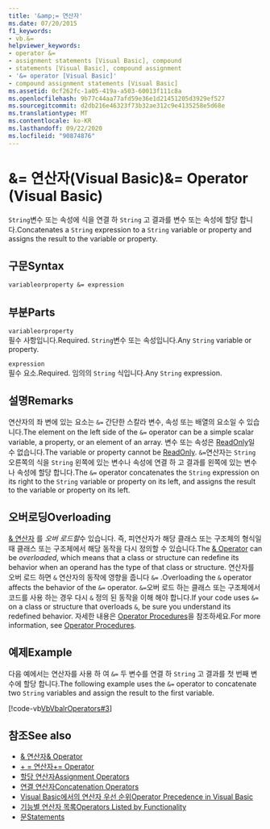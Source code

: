 ```yaml
---
title: '&amp;= 연산자'
ms.date: 07/20/2015
f1_keywords:
- vb.&=
helpviewer_keywords:
- operator &=
- assignment statements [Visual Basic], compound
- statements [Visual Basic], compound assignment
- '&= operator [Visual Basic]'
- compound assignment statements [Visual Basic]
ms.assetid: 0cf262fc-1a05-419a-a503-60013f111c8a
ms.openlocfilehash: 9b77c44aa77afd59e36e1d21451205d3929ef527
ms.sourcegitcommit: d2db216e46323f73b32ae312c9e4135258e5d68e
ms.translationtype: MT
ms.contentlocale: ko-KR
ms.lasthandoff: 09/22/2020
ms.locfileid: "90874876"
---
```

# <a name="amp-operator-visual-basic"></a><span data-ttu-id="4a55c-102">&amp;= 연산자(Visual Basic)</span><span class="sxs-lookup"><span data-stu-id="4a55c-102">&amp;= Operator (Visual Basic)</span></span>

<span data-ttu-id="4a55c-103">`String`변수 또는 속성에 식을 연결 하 `String` 고 결과를 변수 또는 속성에 할당 합니다.</span><span class="sxs-lookup"><span data-stu-id="4a55c-103">Concatenates a `String` expression to a `String` variable or property and assigns the result to the variable or property.</span></span>  
  
## <a name="syntax"></a><span data-ttu-id="4a55c-104">구문</span><span class="sxs-lookup"><span data-stu-id="4a55c-104">Syntax</span></span>  
  
```vb  
variableorproperty &= expression  
```  
  
## <a name="parts"></a><span data-ttu-id="4a55c-105">부분</span><span class="sxs-lookup"><span data-stu-id="4a55c-105">Parts</span></span>  

 `variableorproperty`  
 <span data-ttu-id="4a55c-106">필수 사항입니다.</span><span class="sxs-lookup"><span data-stu-id="4a55c-106">Required.</span></span> <span data-ttu-id="4a55c-107">`String`변수 또는 속성입니다.</span><span class="sxs-lookup"><span data-stu-id="4a55c-107">Any `String` variable or property.</span></span>  
  
 `expression`  
 <span data-ttu-id="4a55c-108">필수 요소.</span><span class="sxs-lookup"><span data-stu-id="4a55c-108">Required.</span></span> <span data-ttu-id="4a55c-109">임의의 `String` 식입니다.</span><span class="sxs-lookup"><span data-stu-id="4a55c-109">Any `String` expression.</span></span>  
  
## <a name="remarks"></a><span data-ttu-id="4a55c-110">설명</span><span class="sxs-lookup"><span data-stu-id="4a55c-110">Remarks</span></span>  

 <span data-ttu-id="4a55c-111">연산자의 좌 변에 있는 요소는 `&=` 간단한 스칼라 변수, 속성 또는 배열의 요소일 수 있습니다.</span><span class="sxs-lookup"><span data-stu-id="4a55c-111">The element on the left side of the `&=` operator can be a simple scalar variable, a property, or an element of an array.</span></span> <span data-ttu-id="4a55c-112">변수 또는 속성은 [ReadOnly](../modifiers/readonly.md)일 수 없습니다.</span><span class="sxs-lookup"><span data-stu-id="4a55c-112">The variable or property cannot be [ReadOnly](../modifiers/readonly.md).</span></span> <span data-ttu-id="4a55c-113">`&=`연산자는 `String` 오른쪽의 식을 `String` 왼쪽에 있는 변수나 속성에 연결 하 고 결과를 왼쪽에 있는 변수나 속성에 할당 합니다.</span><span class="sxs-lookup"><span data-stu-id="4a55c-113">The `&=` operator concatenates the `String` expression on its right to the `String` variable or property on its left, and assigns the result to the variable or property on its left.</span></span>  
  
## <a name="overloading"></a><span data-ttu-id="4a55c-114">오버로딩</span><span class="sxs-lookup"><span data-stu-id="4a55c-114">Overloading</span></span>  

 <span data-ttu-id="4a55c-115">[& 연산자](concatenation-operator.md) 를 *오버 로드할*수 있습니다. 즉, 피연산자가 해당 클래스 또는 구조체의 형식일 때 클래스 또는 구조체에서 해당 동작을 다시 정의할 수 있습니다.</span><span class="sxs-lookup"><span data-stu-id="4a55c-115">The [& Operator](concatenation-operator.md) can be *overloaded*, which means that a class or structure can redefine its behavior when an operand has the type of that class or structure.</span></span> <span data-ttu-id="4a55c-116">연산자를 오버 로드 하면 `&` 연산자의 동작에 영향을 줍니다 `&=` .</span><span class="sxs-lookup"><span data-stu-id="4a55c-116">Overloading the `&` operator affects the behavior of the `&=` operator.</span></span> <span data-ttu-id="4a55c-117">`&=`오버 로드 하는 클래스 또는 구조체에서 코드를 사용 하는 경우 다시 `&` 정의 된 동작을 이해 해야 합니다.</span><span class="sxs-lookup"><span data-stu-id="4a55c-117">If your code uses `&=` on a class or structure that overloads `&`, be sure you understand its redefined behavior.</span></span> <span data-ttu-id="4a55c-118">자세한 내용은 [Operator Procedures](../../programming-guide/language-features/procedures/operator-procedures.md)을 참조하세요.</span><span class="sxs-lookup"><span data-stu-id="4a55c-118">For more information, see [Operator Procedures](../../programming-guide/language-features/procedures/operator-procedures.md).</span></span>  
  
## <a name="example"></a><span data-ttu-id="4a55c-119">예제</span><span class="sxs-lookup"><span data-stu-id="4a55c-119">Example</span></span>  

 <span data-ttu-id="4a55c-120">다음 예에서는 연산자를 사용 하 여 `&=` 두 변수를 연결 하 `String` 고 결과를 첫 번째 변수에 할당 합니다.</span><span class="sxs-lookup"><span data-stu-id="4a55c-120">The following example uses the `&=` operator to concatenate two `String` variables and assign the result to the first variable.</span></span>  
  
 [!code-vb[VbVbalrOperators#3](~/samples/snippets/visualbasic/VS_Snippets_VBCSharp/VbVbalrOperators/VB/Class1.vb#3)]  
  
## <a name="see-also"></a><span data-ttu-id="4a55c-121">참조</span><span class="sxs-lookup"><span data-stu-id="4a55c-121">See also</span></span>

- [<span data-ttu-id="4a55c-122">& 연산자</span><span class="sxs-lookup"><span data-stu-id="4a55c-122">& Operator</span></span>](concatenation-operator.md)
- [<span data-ttu-id="4a55c-123">+ = 연산자</span><span class="sxs-lookup"><span data-stu-id="4a55c-123">+= Operator</span></span>](addition-assignment-operator.md)
- [<span data-ttu-id="4a55c-124">할당 연산자</span><span class="sxs-lookup"><span data-stu-id="4a55c-124">Assignment Operators</span></span>](assignment-operators.md)
- [<span data-ttu-id="4a55c-125">연결 연산자</span><span class="sxs-lookup"><span data-stu-id="4a55c-125">Concatenation Operators</span></span>](concatenation-operators.md)
- [<span data-ttu-id="4a55c-126">Visual Basic에서의 연산자 우선 순위</span><span class="sxs-lookup"><span data-stu-id="4a55c-126">Operator Precedence in Visual Basic</span></span>](operator-precedence.md)
- [<span data-ttu-id="4a55c-127">기능별 연산자 목록</span><span class="sxs-lookup"><span data-stu-id="4a55c-127">Operators Listed by Functionality</span></span>](operators-listed-by-functionality.md)
- [<span data-ttu-id="4a55c-128">문</span><span class="sxs-lookup"><span data-stu-id="4a55c-128">Statements</span></span>](../../programming-guide/language-features/statements.md)
